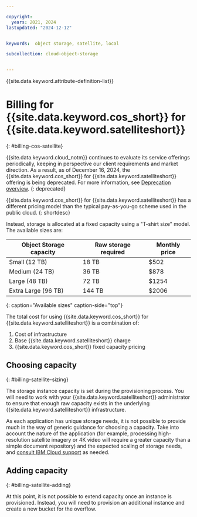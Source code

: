 ```yaml
---

copyright:
  years: 2021, 2024
lastupdated: "2024-12-12"


keywords:  object storage, satellite, local

subcollection: cloud-object-storage


---
```


{{site.data.keyword.attribute-definition-list}}

# Billing for {{site.data.keyword.cos_short}} for {{site.data.keyword.satelliteshort}}
{: #billing-cos-satellite}

{{site.data.keyword.cloud_notm}} continues to evaluate its service offerings periodically, keeping in perspective our client requirements and market direction. As a result, as of December 16, 2024, the {{site.data.keyword.cos_short}} for {{site.data.keyword.satelliteshort}} offering is being deprecated. For more information, see [Deprecation overview](/docs-draft/cloud-object-storage?topic=cloud-object-storage-deprecation-cos-satellite).
{: deprecated}

{{site.data.keyword.cos_short}} for {{site.data.keyword.satelliteshort}} has a different pricing model than the typical pay-as-you-go scheme used in the public cloud.
{: shortdesc}

Instead, storage is allocated at a fixed capacity using a "T-shirt size" model.  The available sizes are:

| Object Storage capacity | Raw storage required | Monthly price |
|-------------------------|----------------------|---------------|
| Small (12 TB)           | 18 TB                | $502          |
| Medium (24 TB)          | 36 TB                | $878          |
| Large (48 TB)           | 72 TB                | $1254         |
| Extra Large (96 TB)     | 144 TB               | $2006         |
{: caption="Available sizes" caption-side="top"}

The total cost for using {{site.data.keyword.cos_short}} for {{site.data.keyword.satelliteshort}} is a combination of:

1. Cost of infrastructure
2. Base {{site.data.keyword.satelliteshort}} charge
3. {{site.data.keyword.cos_short}} fixed capacity pricing

## Choosing capacity
{: #billing-satellite-sizing}

The storage instance capacity is set during the provisioning process. You will need to work with your {{site.data.keyword.satelliteshort}} administrator to ensure that enough raw capacity exists in the underlying {{site.data.keyword.satelliteshort}} infrastructure.

As each application has unique storage needs, it is not possible to provide much in the way of generic guidance for choosing a capacity. Take into account the nature of the application (for example, processing high-resolution satellite imagery or 4K video will require a greater capacity than a simple document repository) and the expected scaling of storage needs, and [consult IBM Cloud support](https://cloud.ibm.com/docs/get-support?topic=get-support-using-avatar) as needed.

## Adding capacity
{: #billing-satellite-adding}

At this point, it is not possible to extend capacity once an instance is provisioned.  Instead, you will need to provision an additional instance and create a new bucket for the overflow.
